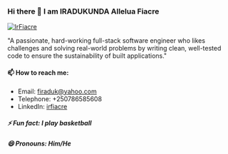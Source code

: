 ### Hi there 👋 I am IRADUKUNDA Allelua Fiacre

[![IrFiacre](https://github.com/irfiacre/portfolio/blob/ft-building-all/src/assets/photo.png)](https://www.linkedin.com/in/irfiacre/)

"A passionate, hard-working full-stack software engineer who likes challenges and solving real-world problems by writing clean, well-tested code to ensure the sustainability of built applications."

#### 📫 How to reach me: 
   - Email: firaduk@yahoo.com
   - Telephone: +250786585608
   - LinkedIn: [irfiacre](https://www.linkedin.com/in/irfiacre/)
   
##### ⚡ Fun fact: I play basketball
##### 😄 Pronouns: Him/He   

<!--
**irfiacre/irfiacre** is a ✨ _special_ ✨ repository because its `README.md` (this file) appears on your GitHub profile.

Here are some ideas to get you started:

- 🌱 I’m currently learning ...
- 👯 I’m looking to collaborate on ...
- 🤔 I’m looking for help with ...
- 💬 Ask me about ...

    

 ...
-->
